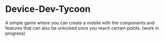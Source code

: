 # Device-Dev-Tycoon
A simple game where you can create a mobile with the components and features that can also be unlocked once you reach certain points. (work in progress)
